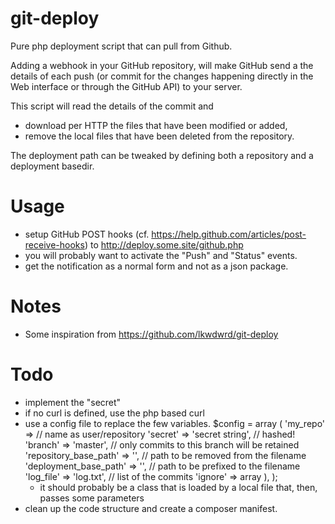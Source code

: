 # git-deploy

Pure php deployment script that can pull from Github.

Adding a webhook in your GitHub repository, will make GitHub send a the details of each push (or commit for the changes happening directly in the Web interface or through the GitHub API) to your server.

This script will read the details of the commit and

- download per HTTP the files that have been modified or added,
- remove the local files that have been deleted from the repository.

The deployment path can be tweaked by defining both a repository and a deployment basedir.



# Usage

- setup GitHub POST hooks (cf. <https://help.github.com/articles/post-receive-hooks>) to http://deploy.some.site/github.php
- you will probably want to activate the "Push" and "Status" events.
- get the notification as a normal form and not as a json package.

# Notes

- Some inspiration from https://github.com/lkwdwrd/git-deploy

# Todo

- implement the "secret"
- if no curl is defined, use the php based curl
- use a config file to replace the few variables.
        $config = array (
            'my_repo' => // name as user/repository
                'secret' => 'secret string', // hashed!
                'branch' => 'master', // only commits to this branch will be retained
                'repository_base_path' => '', // path to be removed from the filename
                'deployment_base_path' => '', // path to be prefixed to the filename
                'log_file' => 'log.txt', // list of the commits
                'ignore' => array
                ),
        );
  - it should probably be a class that is loaded by a local file that, then, passes some parameters
- clean up the code structure and create a composer manifest.
